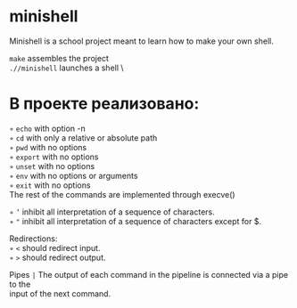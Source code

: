 # minishell
Minishell is a school project meant to learn how to make your own shell.

`make` assembles the project \
`.//minishell` launches a shell \

# В проекте реализовано:
◦ `echo` with option -n \
◦ `cd` with only a relative or absolute path \
◦ `pwd` with no options \
◦ `export` with no options \
◦ `unset` with no options \
◦ `env` with no options or arguments \
◦ `exit` with no options \
The rest of the commands are implemented through execve()

◦ `’` inhibit all interpretation of a sequence of characters. \
◦ `"` inhibit all interpretation of a sequence of characters except for $. 

Redirections: \
◦ `<` should redirect input. \
◦ `>` should redirect output. 

Pipes `|` The output of each command in the pipeline is connected via a pipe to the \
input of the next command. 
